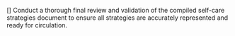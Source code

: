 [] Conduct a thorough final review and validation of the compiled self-care strategies document to ensure all strategies are accurately represented and ready for circulation.